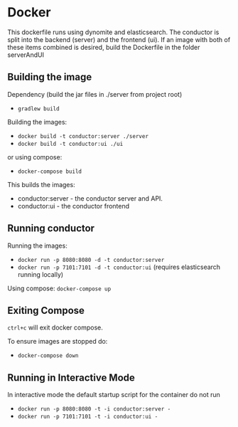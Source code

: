 # Docker

This dockerfile runs using dynomite and elasticsearch. The conductor is split into the backend (server) and the frontend (ui). If an image with both of these items combined is desired, build the Dockerfile in the folder serverAndUI

## Building the image
Dependency (build the jar files in ./server from project root)
- `gradlew build`

Building the images:
 - `docker build -t conductor:server ./server`
 - `docker build -t conductor:ui ./ui`

or using compose:
 - `docker-compose build`

This builds the images:
 - conductor:server - the conductor server and API.
 - conductor:ui - the conductor frontend

## Running conductor
Running the images:
 - `docker run -p 8080:8080 -d -t conductor:server`
 - `docker run -p 7101:7101 -d -t conductor:ui` (requires elasticsearch running locally)

Using compose:
`docker-compose up`

## Exiting Compose
`ctrl+c` will exit docker compose.


To ensure images are stopped do:
 - `docker-compose down`

## Running in Interactive Mode
In interactive mode the default startup script for the container do not run
 - `docker run -p 8080:8080 -t -i conductor:server -`
 - `docker run -p 7101:7101 -t -i conductor:ui -`
